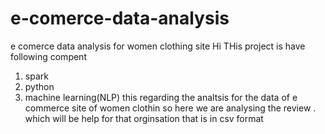 # e-comerce-data-analysis
e comerce data analysis for women clothing site 
Hi THis project is  have following compent 
1. spark 
2. python 
3. machine learning(NLP)
this regarding the analtsis for the data of e commerce site of women clothin so here we are analysing the  review . which will be help for that  orginsation 
that is in  csv format 

